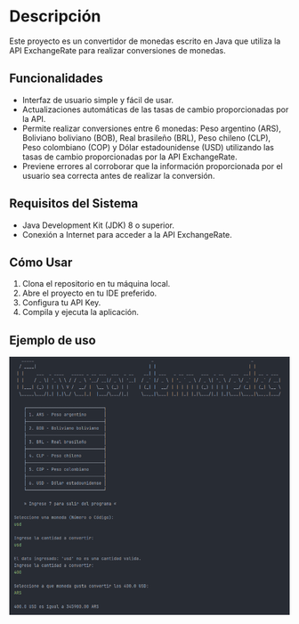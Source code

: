<h1> Descripción  </h1>
Este proyecto es un convertidor de monedas escrito en Java que utiliza la API ExchangeRate para realizar conversiones de monedas.

<h2> Funcionalidades </h2>
 <ul>
  <li> Interfaz de usuario simple y fácil de usar.</li>
  <li> Actualizaciones automáticas de las tasas de cambio proporcionadas por la API.</li>
  <li> Permite realizar conversiones entre 6 monedas: Peso argentino (ARS), Boliviano boliviano (BOB), Real brasileño (BRL), Peso chileno (CLP), Peso colombiano (COP) y Dólar estadounidense (USD) utilizando las tasas de cambio proporcionadas por la API ExchangeRate.</li>
  <li> Previene errores al corroborar que la información proporcionada por el usuario sea correcta antes de realizar la conversión. </li>
</ul> 

<h2> Requisitos del Sistema </h2>
 <ul>
  <li>Java Development Kit (JDK) 8 o superior.</li>
  <li>Conexión a Internet para acceder a la API ExchangeRate.</li>
</ul> 

<h2> Cómo Usar </h2>
 <ol>
  <li>Clona el repositorio en tu máquina local. </li>
  <li>Abre el proyecto en tu IDE preferido.</li>
  <li>Configura tu API Key. </li>
   <li>Compila y ejecuta la aplicación.</li>
</ol>
   
<h2> Ejemplo de uso </h2>
<p align="center">
  <img src="https://github.com/DanniiRiiv/conversorMonedas/blob/master/imagen_2024-05-07_155643861.png">
</p>
